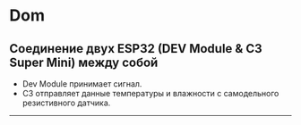 # Dom

## Соединение двух ESP32 (DEV Module & C3 Super Mini) между собой

- Dev Module принимает сигнал.
- C3 отправляет данные температуры и влажности с самодельного резистивного датчика.

---
